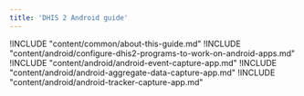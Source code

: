 ```yaml
---
title: 'DHIS 2 Android guide'
---
```

<!--DHIS2-SECTION-ID:index-->

!INCLUDE "content/common/about-this-guide.md"
!INCLUDE "content/android/configure-dhis2-programs-to-work-on-android-apps.md"
!INCLUDE "content/android/android-event-capture-app.md"
!INCLUDE "content/android/android-aggregate-data-capture-app.md"
!INCLUDE "content/android/android-tracker-capture-app.md"
